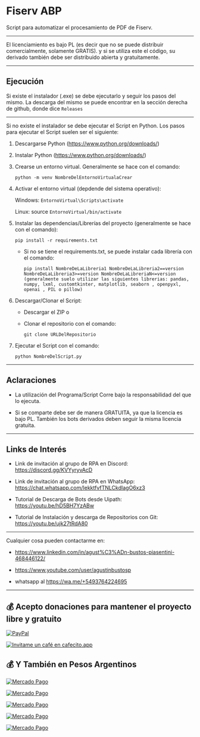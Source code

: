 # Fiserv ABP

Script para automatizar el procesamiento de PDF de Fiserv.

---

El licenciamiento es bajo PL (es decir que no se puede distribuir comercialmente, solamente GRATIS). y si se utiliza este el código, su derivado también debe ser distribuido abierta y gratuitamente. 

---

## Ejecución

Si existe el instalador (.exe) se debe ejecutarlo y seguir los pasos del mismo. La descarga del mismo se puede encontrar en la sección derecha de github, donde dice `Releases`

---

Si no existe el instalador se debe ejecutar el Script en Python. Los pasos para ejecutar el Script suelen ser el siguiente:

1. Descargarse Python (https://www.python.org/downloads/)

2. Instalar Python (https://www.python.org/downloads/)

3. Crearse un entorno virtual. Generalmente se hace con el comando:

    `python -m venv NombreDelEntornoVirtualaCrear`

4.  Activar el entorno virtual (depdende del sistema operativo):

    Windows: `EntornoVirtual\Scripts\activate`

    Linux: source `EntornoVirtual/bin/activate` 

5. Instalar las dependencias/Librerías del proyecto (generalmente se hace con el comando):

    `pip install -r requirements.txt`

    - Si no se tiene el requirements.txt, se puede instalar cada librería con el comando:

        `pip install NombreDeLaLibreria1 NombreDeLaLibreria2==version NombreDeLaLibreria3>=version NombreDeLaLibreriaN<=version (generalmente suelo utilizar las siguientes librerias: pandas, numpy, lxml, customtkinter, matplotlib, seaborn , openpyxl, openai , PIL o pillow)`

6. Descargar/Clonar el Script:

    - Descargar el ZIP o

    - Clonar el repositorio con el comando:

        `git clone URLDelRepositorio`

7. Ejecutar el Script con el comando:

    `python NombreDelScript.py`

---

## Aclaraciones

- La utilización del Programa/Script Corre bajo la responsabilidad del que lo ejecuta.

- Si se comparte debe ser de manera GRATUITA, ya que la licencia es bajo PL. También los bots derivados deben seguir la misma licencia gratuita.

---

## Links de Interés

- Link de invitación al grupo de RPA en Discord: https://discord.gg/KVYyryvAcD

- Link de invitación al grupo de RPA en WhatsApp: https://chat.whatsapp.com/IekktfvfTNLCkdIagO6xz3

- Tutorial de Descarga de Bots desde Uipath: https://youtu.be/hD5BH7YzABw

- Tutorial de Instalación y descarga de Repositorios con Git: https://youtu.be/ujk27tRdA80

---

Cualquier cosa pueden contactarme en:

- https://www.linkedin.com/in/agust%C3%ADn-bustos-piasentini-468446122/

- https://www.youtube.com/user/agustinbustosp

- whatsapp al https://wa.me/+5493764224695

---



## 💰 Acepto donaciones para mantener el proyecto libre y gratuito

[![PayPal](https://img.shields.io/badge/PayPal-00457C?style=for-the-badge&logo=paypal&logoColor=white)](https://paypal.me/agustinbustosp)

[![Invitame un café en cafecito.app](https://cdn.cafecito.app/imgs/buttons/button_5.svg)](https://cafecito.app/abustos)

 
## 💰 Y También en Pesos Argentinos


[![Mercado Pago](https://img.shields.io/badge/Mercado%20Pago%20100-009ee3?style=for-the-badge&logo=mercadopago&logoColor=white)](https://mpago.la/2JBdGez)

[![Mercado Pago](https://img.shields.io/badge/Mercado%20Pago%20500-009ee3?style=for-the-badge&logo=mercadopago&logoColor=white)](https://mpago.la/2CwfjKE)

[![Mercado Pago](https://img.shields.io/badge/Mercado%20Pago%201.000-009ee3?style=for-the-badge&logo=mercadopago&logoColor=white)](https://mpago.la/21Xvpig)

[![Mercado Pago](https://img.shields.io/badge/Mercado%20Pago%205.000-009ee3?style=for-the-badge&logo=mercadopago&logoColor=white)](https://mpago.la/1s4D4mM)

[![Mercado Pago](https://img.shields.io/badge/Mercado%20Pago%2010.000-009ee3?style=for-the-badge&logo=mercadopago&logoColor=white)](https://mpago.la/1n9cimr)

